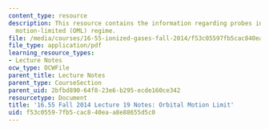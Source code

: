 ```yaml
---
content_type: resource
description: This resource contains the information regarding probes in the orbital
  motion-limited (OML) regime.
file: /media/courses/16-55-ionized-gases-fall-2014/f53c05597fb5cac840eaa8e88655d5c0_MIT16_55F14_Lecture19.pdf
file_type: application/pdf
learning_resource_types:
- Lecture Notes
ocw_type: OCWFile
parent_title: Lecture Notes
parent_type: CourseSection
parent_uid: 2bfbd890-64f8-23e6-b295-ecde160ce342
resourcetype: Document
title: '16.55 Fall 2014 Lecture 19 Notes: Orbital Motion Limit'
uid: f53c0559-7fb5-cac8-40ea-a8e88655d5c0
---
```

